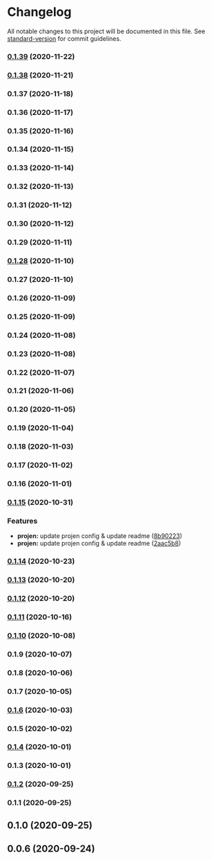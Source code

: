 # Changelog

All notable changes to this project will be documented in this file. See [standard-version](https://github.com/conventional-changelog/standard-version) for commit guidelines.

### [0.1.39](https://github.com/guan840912/cdk-aurora-globaldatabase/compare/v0.1.38...v0.1.39) (2020-11-22)

### [0.1.38](https://github.com/guan840912/cdk-aurora-globaldatabase/compare/v0.1.37...v0.1.38) (2020-11-21)

### 0.1.37 (2020-11-18)

### 0.1.36 (2020-11-17)

### 0.1.35 (2020-11-16)

### 0.1.34 (2020-11-15)

### 0.1.33 (2020-11-14)

### 0.1.32 (2020-11-13)

### 0.1.31 (2020-11-12)

### 0.1.30 (2020-11-12)

### 0.1.29 (2020-11-11)

### [0.1.28](https://github.com/guan840912/cdk-aurora-globaldatabase/compare/v0.1.27...v0.1.28) (2020-11-10)

### 0.1.27 (2020-11-10)

### 0.1.26 (2020-11-09)

### 0.1.25 (2020-11-09)

### 0.1.24 (2020-11-08)

### 0.1.23 (2020-11-08)

### 0.1.22 (2020-11-07)

### 0.1.21 (2020-11-06)

### 0.1.20 (2020-11-05)

### 0.1.19 (2020-11-04)

### 0.1.18 (2020-11-03)

### 0.1.17 (2020-11-02)

### 0.1.16 (2020-11-01)

### [0.1.15](https://github.com/guan840912/cdk-aurora-globaldatabase/compare/v0.1.14...v0.1.15) (2020-10-31)


### Features

* **projen:** update projen config & update readme ([8b90223](https://github.com/guan840912/cdk-aurora-globaldatabase/commit/8b90223f5ab917f86129f786f4a7ad56e711f34b))
* **projen:** update projen config & update readme ([2aac5b8](https://github.com/guan840912/cdk-aurora-globaldatabase/commit/2aac5b857b24dc00ac145f3fd959cceaabc66b79))

### [0.1.14](https://github.com/guan840912/cdk-aurora-globaldatabase/compare/v0.1.13...v0.1.14) (2020-10-23)

### [0.1.13](https://github.com/guan840912/cdk-aurora-globaldatabase/compare/v0.1.12...v0.1.13) (2020-10-20)

### [0.1.12](https://github.com/guan840912/cdk-aurora-globaldatabase/compare/v0.1.11...v0.1.12) (2020-10-20)

### [0.1.11](https://github.com/guan840912/cdk-aurora-globaldatabase/compare/v0.1.10...v0.1.11) (2020-10-16)

### [0.1.10](https://github.com/guan840912/cdk-aurora-globaldatabase/compare/v0.1.7...v0.1.10) (2020-10-08)

### 0.1.9 (2020-10-07)

### 0.1.8 (2020-10-06)

### 0.1.7 (2020-10-05)

### [0.1.6](https://github.com/guan840912/cdk-aurora-globaldatabase/compare/v0.1.4...v0.1.6) (2020-10-03)

### 0.1.5 (2020-10-02)

### [0.1.4](https://github.com/guan840912/cdk-aurora-globaldatabase/compare/v0.1.2...v0.1.4) (2020-10-01)

### 0.1.3 (2020-10-01)

### [0.1.2](https://github.com/guan840912/cdk-aurora-globaldatabase/compare/v0.1.1...v0.1.2) (2020-09-25)

### 0.1.1 (2020-09-25)

## 0.1.0 (2020-09-25)

## 0.0.6 (2020-09-24)